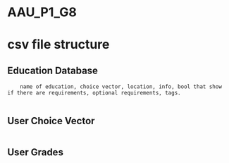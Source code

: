 # AAU_P1_G8

# csv file structure


## Education Database
```csv
    name of education, choice vector, location, info, bool that show if there are requirements, optional requirements, tags.
    
```

## User Choice Vector

``` csv

```

## User Grades

``` csv

```

